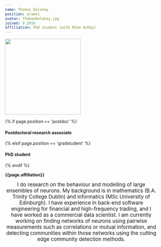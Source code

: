 ```yaml
---
name: Thomas Delaney
position: alumni
avatar: ThomasDelaney.jpg
joined: 9_2016
affiliation: PhD student [with Mike Ashby]
---
```


<img width="250" src="{{site.baseurl}}/images/people/{{page.avatar}}" data-action="zoom">

 {% if page.position == 'postdoc' %}
<h4>Postdoctoral research associate</h4>
 {% elsif page.position == 'gradstudent' %}
<h4>PhD student</h4>
 {% endif %}

<b>{{page.affiliation}}</b>

<header class="masthead text-justify" style="font-size:120%">
I do research on the behaviour and modelling of large ensembles of neurons. My background is in mathematics (B.A. Trinity College Dublin) and informatics (MSc University of Edinburgh). I have experience in back-end software engineering for financial and high-frequency trading, and I have worked as a commercial data scientist. I am currently working on finding networks of neurons using pairwise measurements such as correlations or mutual information, and detecting communities within those networks using the  cutting edge community detection methods.
</header>
<br><br>
